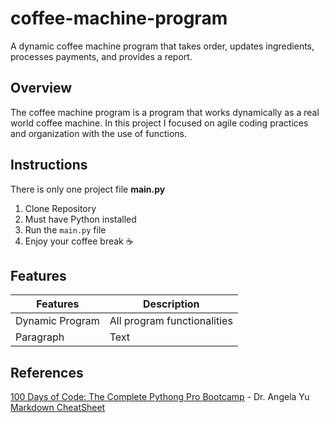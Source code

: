 # coffee-machine-program

A dynamic coffee machine program that takes order, updates ingredients, processes payments, and provides a report.

## Overview

The coffee machine program is a program that works dynamically as a real world coffee machine. In this project I focused on agile coding practices and organization with the use of functions.

## Instructions

There is only one project file **main.py**

1. Clone Repository
2. Must have Python installed
3. Run the `main.py` file
4. Enjoy your coffee break ☕️

## Features

| Features        | Description                 |
| --------------- | --------------------------- |
| Dynamic Program | All program functionalities |
| Paragraph       | Text                        |

## References

[100 Days of Code: The Complete Pythong Pro Bootcamp](https://www.udemy.com/course/100-days-of-code/learn/lecture/19846936#overview) - Dr. Angela Yu  
[Markdown CheatSheet](https://www.markdownguide.org/cheat-sheet/)
